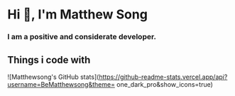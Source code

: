 <h1 align="left">Hi 👋, I'm Matthew Song</h1>
<h3 align="left>Welcome to my page!</h3>
<h3 align="left">I am a positive and considerate  developer.</h3>

<h2>Things i code with</h2>

![Matthewsong's GitHub stats](https://github-readme-stats.vercel.app/api?username=BeMatthewsong&theme=  one_dark_pro&show_icons=true)

